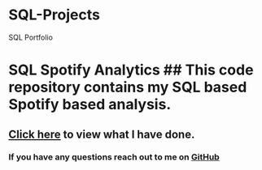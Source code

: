 # SQL-Projects
SQL Portfolio
# SQL Spotify Analytics ## This code repository contains my SQL based Spotify based analysis.
## [Click here](https://github.com/NajaeaJones/SQL-Projects/commit/7535e04e45eb62c6803929393bdc1f45d613d390) to view what I have done.
### If you have any questions reach out to me on [GitHub](https://github.com/NajaeaJones)
